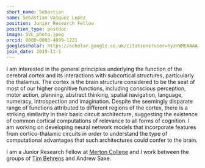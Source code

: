 ```yaml
---
short_name: Sebastian
name: Sebastian Vasquez Lopez
position: Junior Research Fellow
position_type: postdoc
image: SVL_photo.jpeg
orcid: 0000-0003-4899-1221
googlescholar: https://scholar.google.co.uk/citations?user=hyznWMEAAAAJ&hl=en
join_date: 2019-11-1
---
```


I am interested in the general principles underlying the function of the cerebral cortex and its interactions with subcortical structures, particularly the thalamus. The cortex is the brain structure considered to be the seat of most of our higher cognitive functions, including conscious perception, motor action, planning, abstract thinking, spatial navigation, language, numeracy, introspection and imagination. Despite the seemingly disparate range of functions attributed to different regions of the cortex, there is a striking similarity in their basic circuit architecture, suggesting the existence of common cortical computations of relevance to all forms of cognition. I am working on developing neural network models that incorporate features from cortico-thalamic circuits in order to understand the type of computational advantages that such architectures could confer to the brain.

I am a Junior Research Fellow at [Merton College](https://www.merton.ox.ac.uk/people/dr-sebastian-vasquez-lopez) and I work between the groups of [Tim Behrens](https://www.ndcn.ox.ac.uk/research/computational-neuroscience-group) and Andrew Saxe.